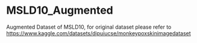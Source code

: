 # MSLD10_Augmented
Augmented Dataset of MSLD10, for original dataset please refer to https://www.kaggle.com/datasets/dipuiucse/monkeypoxskinimagedataset 

